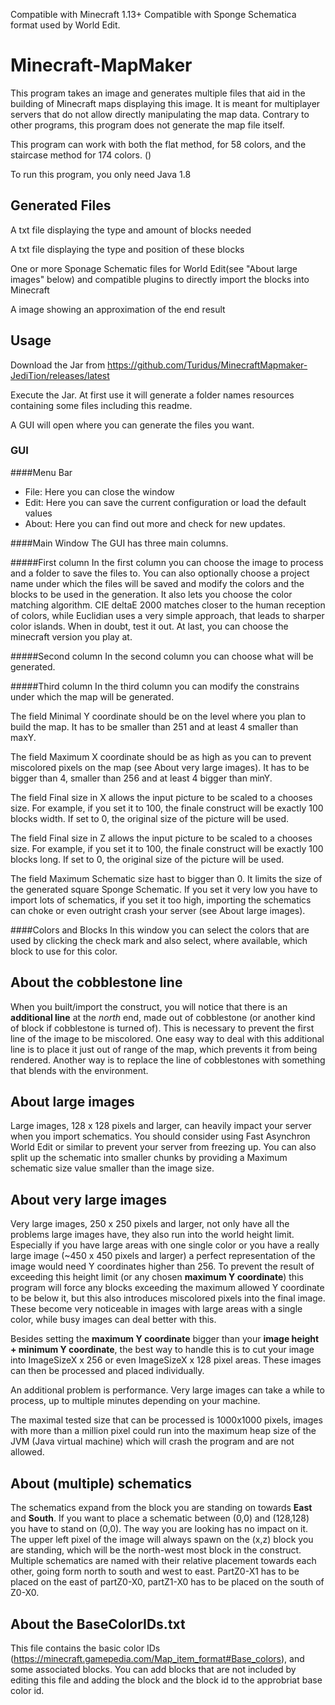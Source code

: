 Compatible with Minecraft 1.13+
Compatible with Sponge Schematica format used by World Edit.

# Minecraft-MapMaker

This program takes an image and generates multiple files that aid in the building of Minecraft maps
displaying this image. It is meant for multiplayer servers that do not allow directly manipulating the map data. 
Contrary to other programs, this program does not generate the map file itself.

This program can work with both the flat method, for 58 colors, and the staircase method for 174 colors. ()

To run this program, you only need Java 1.8

## Generated Files

   A txt file displaying the type and amount of blocks needed

   A txt file displaying the type and position of these blocks

   One or more Sponage Schematic files for World Edit(see "About large images" below) and compatible 
   plugins to directly import the blocks into Minecraft

   A image showing an approximation of the end result
   
## Usage

Download the Jar from https://github.com/Turidus/MinecraftMapmaker-JediTion/releases/latest

Execute the Jar. At first use it will generate a folder names resources containing some files including this readme.

A GUI will open where you can generate the files you want.

### GUI

####Menu Bar

 - File: Here you can close the window
 - Edit: Here you can save the current configuration or load the default values
 - About: Here you can find out more and check for new updates.


####Main Window
The GUI has three main columns.

#####First column
In the first column you can choose the image to process and a folder to save the files to. You can also optionally
choose a project name under which the files will be saved and modify the colors and the blocks to be used in the generation.
It also lets you choose the color matching algorithm. CIE deltaE 2000 matches closer to the human reception of colors,
while Euclidian uses a very simple approach, that leads to sharper color islands. When in doubt, test it out.
At last, you can choose the minecraft version you play at.

#####Second column
In the second column you can choose what will be generated.

#####Third column
In the third column you can modify the constrains under which the map will be generated.

The field Minimal Y coordinate should be on the level where you plan to build the map. 
It has to be smaller than 251 and at least 4 smaller than maxY.

The field Maximum X coordinate should be as high as you can to prevent miscolored pixels on the map (see About very large images). 
It has to be bigger than 4, smaller than 256 and at least 4 bigger than minY.

The field Final size in X allows the input picture to be scaled to a chooses size. 
For example, if you set it to 100, the finale construct will be exactly 100 blocks width. 
If set to 0, the original size of the picture will be used.

The field Final size in Z allows the input picture to be scaled to a chooses size. 
For example, if you set it to 100, the finale construct will be exactly 100 blocks long. 
If set to 0, the original size of the picture will be used.

The field Maximum Schematic size hast to bigger than 0. It limits the size of the generated square Sponge Schematic. 
If you set it very low you have to import lots of schematics, if you set it too high,
importing the schematics can choke or even outright crash your server (see About large images). 

####Colors and Blocks
In this window you can select the colors that are used by clicking the check mark and also select, where available,
which block to use for this color.

## About the cobblestone line
When you built/import the construct, you will notice that
there is an **additional line** at the *north* end, made out of cobblestone (or another kind of block if 
cobblestone is turned of). This is necessary to prevent the first line of the image to be miscolored.
One easy way to deal with this additional line is to place it just out of range of the map, which prevents it from being rendered.
Another way is to replace the line of cobblestones with something that blends with the environment.

## About large images
Large images, 128 x 128 pixels and larger, can heavily impact your server when you import 
schematics. You should consider using Fast Asynchron World Edit or similar to prevent your server from freezing up. 
You can also split up the schematic into smaller chunks by providing a Maximum schematic size value smaller 
than the image size.

## About very large images
Very large images, 250 x 250 pixels and larger, not only have all the problems large images have,
they also run into the world height limit. Especially if you have large areas with one single 
color or you have a really large image (~450 x 450 pixels and larger) a perfect representation of the image 
would need Y coordinates higher than 256. To prevent the result of exceeding this 
height limit (or any chosen **maximum Y coordinate**) this program will force any 
blocks exceeding the maximum allowed Y coordinate to be below it, but this also introduces 
miscolored pixels into the final image. These become very noticeable in images with large areas
with a single color, while busy images can deal better with this.

Besides setting the **maximum Y coordinate** bigger than your **image height + minimum Y coordinate**, the 
best way to handle this is to cut your image into ImageSizeX x 256 or
even ImageSizeX x 128 pixel areas. These images can then be processed and placed individually.

An additional problem is performance. Very large images can take a while to process, up to multiple minutes depending on your machine.

The maximal tested size that can be processed is 1000x1000 pixels, images with more than a million pixel could run into the maximum heap size
of the JVM (Java virtual machine) which will crash the program and are not allowed.

## About (multiple) schematics
The schematics expand from the block you are standing on towards **East** and **South**. If you want to place a schematic between (0,0)
and (128,128) you have to stand on (0,0). The way you are looking has no impact on it. The upper left pixel of the image will always
spawn on the (x,z) block you are standing, which will be the north-west most block in the construct.
Multiple schematics are named with their relative placement towards each other, going form north to south and 
west to east. PartZ0-X1 has to be placed on the east of partZ0-X0, partZ1-X0 has to be placed on the south of Z0-X0.

## About the BaseColorIDs.txt
This file contains the basic color IDs (https://minecraft.gamepedia.com/Map_item_format#Base_colors), and some associated blocks.
You can add blocks that are not included by editing this file and adding the block and the block id to the approbriat base color id.
